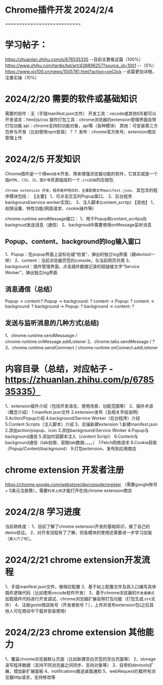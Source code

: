 # Chrome插件开发 2024/2/4

===========================

# 学习帖子：
https://zhuanlan.zhihu.com/p/678535335  --目前主要看这篇（100%）
https://www.zhihu.com/tardis/bd/art/438896257?source_id=1001 --（5%）
https://www.xjx100.cn/news/1505781.html?action=onClick --该篇更加详细，注重实操（10%）

# 2024/2/20 需要的软件或基础知识
需要的软件：无（手搓manifest.json文件）
开发工具：vscode或其他IDE都可以
开发语言：html/js/css
插件打包工具：chrome浏览器的extension管理界面自带打包功能
api：chrome支持的功能对象，api等（各种模块）
其他：可安装第三方包参与开发（比如使用npm安装）？？
发布：chrome官方账号、extension商店管理上传

# 2024/2/5 开发知识
Chrome插件是一个用`Web技术`开发、用来增强浏览器功能的软件，它其实就是一个由`HTML、CSS、JS、图片等`资源组成的一个`.crx后缀`的压缩包.

`chrome extension 开发，程序是声明式的，主要配置文件manifest.json。`
其包含的程序模块包括：
【主要】
1、可点击交互的Popup窗口、
2、后台程序background(service worker实现)、
3、注入脚本(content_scrtip)
【其他】
1、权限设置、特性功能(网路请求、cookie操作等)

chrome.runtime.sendMessage接口：
1、用于Popup和content_scritps向backgroud发送消息（通信）
2、backgroud中需要使用onMessage监听消息

## Popup、content、background的log输入窗口
1、Popup：在popup界面上鼠标右键“检查”，弹出的独立log界面（跟devtool一样）
2、content：当前浏览器页签的console，与当前网页共用
3、background：插件管理界面，点击插件数据记录的超链接文字“Service Worker”，弹出独立log界面

## 消息通信（总结）
Popup -> content:?
Popup -> background: ?
content -> Popup: ?
content -> background: ?
background -> Popup: ?
background -> content: ?

## 发送与监听消息的几种方式(总结)
1、chrome.runtime.sendMessasge / chrome.runtime.onMessage.addListener
2、chrome.tabs.sendMessage / ?
3、chrome.runtime.sendConnnect / chrome.runtime.onConnect.addListener

# 内容目录（总结，对应帖子 - https://zhuanlan.zhihu.com/p/678535335）
1、extension插件介绍（包括开发语言、使用场景、功能范围等）
2、插件术语（概念介绍）
    1.manifest.json文件
    2.extension发布（及相关字段说明）
    3.Action/Popup介绍
    4.background/Service Worker（后台程序）介绍
    5.Content Scripts（注入脚本）介绍
3、实操新建extension
    1.新建manifest.json
    2.添加action/popup、icon
    3.添加background/Service Worker
    4.Popup与background通信
    5.添加内容脚本注入（content Script）
    6.Content与background通信（tab权限、获取tab数据、。。。）
    7.Fetch网络请求
    8.Cookie获取（Popup/Content/background）
    9.打包extension、发布到应用商店

# chrome extension 开发者注册
https://chrome.google.com/webstore/devconsole/register
（需要google账号 + 5美元注册费），需要`科学上网`才能打开在线chrome extension商店

#  2024/2/8 学习进度
当前熟练度：
1、目前了解了chrome extension开发的基础知识，做了自己的demo验证。
2、对开发流程有了了解，但各模块的使用还需要进一步学习加强（`算入门了吧`）。

# 2024/2/21 chrome extension开发流程
1、手搓manifest.json文件，做相应配置
2、基于如上配置文件及其入口编写具体插件逻辑代码（比如使用vscode软件开发）
3、基于chrome浏览器的`开发者模式`加载插件代码进行开发调试、chrome浏览器扩展自带打包功能（打包生成.crx文件）
4、注册goole商店账号（开发者账号？），上传并发布extension包(之后其他人可在商店中下载并安装使用)

# 2024/2/23 chrome extension 其他能力
1、覆盖chrome浏览器默认页面（比如新建空白页签的空白页面等）
2、storage读写程序数据（支持不同浏览器之间同步、支持对象等）
3、自带的devtools扩展，增加新扩展面板
4、notifications推送桌面通知
5、webRequest拦截所有浏览器http请求，支持修改等
